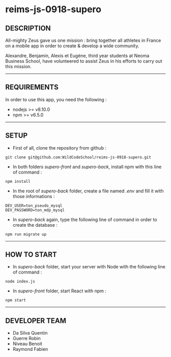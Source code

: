 # reims-js-0918-supero

## DESCRIPTION

All-mighty Zeus gave us one mission : bring together all athletes in France on a mobile app in order to create & develop a wide community.

Alexandre, Benjamin, Alexis et Eugène, third year students at Neoma Business School, have volunteered to assist Zeus in his efforts to carry out this mission.

---

## REQUIREMENTS

In order to use this app, you need the following :
- nodejs >= v8.10.0
- npm >= v6.5.0

---

## SETUP

- First of all, clone the repository from github :

```
git clone git@github.com:WildCodeSchool/reims-js-0918-supero.git
```

- In both folders _supero-front_ and _supero-back_, install npm with this line of command :

```
npm install
```

- In the root of _supero-back_ folder, create a file named _.env_ and fill it with those informations :

```
DEV_USER=ton_pseudo_mysql
DEV_PASSWORD=ton_mdp_mysql
```

- In _supero-back_ again, type the following line of command in order to create the database :

```
npm run migrate up
```

---

## HOW TO START

- In _supero-back_ folder, start your server with Node with the following line of command :

```
node index.js
```

- In _supero-front_ folder, start React with npm :

```
npm start
```

---

## DEVELOPER TEAM

- Da Silva Quentin
- Guerre Robin
- Niveau Benoit
- Raymond Fabien
